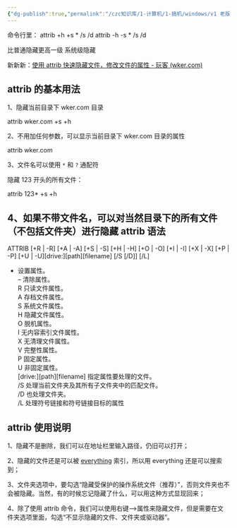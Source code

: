 ```yaml
---
{"dg-publish":true,"permalink":"/czc知识库/1-计算机/1-搞机/windows/v1 老版/系统级隐藏文件方法 指令命令 使用 attrib 快速隐藏文件，修改文件的属性.txt/","dgPassFrontmatter":true,"created":"2024-06-18T17:45:20.344+08:00","updated":"2024-12-08T12:34:13.037+08:00"}
---
```



命令行里：
attrib +h +s * /s /d
attrib -h -s * /s /d



比普通隐藏更高一级
系统级隐藏





新新新：[使用 attrib 快速隐藏文件，修改文件的属性 - 玩客 (wker.com)](https://wker.com/attrib/)

attrib 的基本用法
------------

1、隐藏当前目录下 wker.com 目录

attrib wker.com +s +h

2、不用加任何参数，可以显示当前目录下 wker.com 目录的属性

attrib wker.com

3、文件名可以使用 `*` 和 `?` 通配符

隐藏 123 开头的所有文件：

attrib 123* +s +h

4、如果不带文件名，可以对当然目录下的所有文件（不包括文件夹）进行隐藏
attrib 语法
---------

ATTRIB [+R | -R] [+A | -A] [+S | -S] [+H | -H] [+O | -O] [+I | -I] [+X | -X] [+P | -P] [+U | -U][drive:][path][filename] [/S [/D]] [/L]

+ 设置属性。  
  – 清除属性。  
  R 只读文件属性。  
  A 存档文件属性。  
  S 系统文件属性。  
  H 隐藏文件属性。  
  O 脱机属性。  
  I 无内容索引文件属性。  
  X 无清理文件属性。  
  V 完整性属性。  
  P 固定属性。  
  U 非固定属性。  
  [drive:][path][filename] 指定属性要处理的文件。  
  /S 处理当前文件夹及其所有子文件夹中的匹配文件。  
  /D 也处理文件夹。  
  /L 处理符号链接和符号链接目标的属性





attrib 使用说明
-----------

1、隐藏不是删除，我们可以在地址栏里输入路径，仍旧可以打开；

2、隐藏的文件还是可以被 [everything](https://wker.com/everything/) 索引，所以用 everything 还是可以搜索到；

3、文件夹选项中，要勾选“隐藏受保护的操作系统文件（推荐）”，否则文件夹也不会被隐藏。当然，有的时候忘记隐藏了什么，可以用这种方式显现回来；

4、除了使用 attrib 命令，我们可以使用右键–>属性来隐藏文件，但是需要在文件夹选项里面，勾选“不显示隐藏的文件、文件夹或驱动器”。
